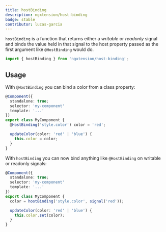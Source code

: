 ```yaml
---
title: hostBinding
description: ngxtension/host-binding
badge: stable
contributor: lucas-garcia
---
```


`hostBinding` is a function that returns either a _writable_ or _readonly_ signal and binds the value held in that signal to the host property passed as the first argument like `@HostBinding` would do.

```ts
import { hostBinding } from 'ngxtension/host-binding';
```

## Usage

With `@HostBinding` you can bind a color from a class property:

```ts
@Component({
  standalone: true;
  selector: 'my-component'
  template: '...'
})
export class MyComponent {
  @HostBinding('style.color') color = 'red';

  updateColor(color: 'red' | 'blue') {
    this.color = color;
  }
}
```

With `hostBinding` you can now bind anything like `@HostBinding` on writable or readonly signals:

```ts
@Component({
  standalone: true;
  selector: 'my-component'
  template: '...'
})
export class MyComponent {
  color = hostBinding('style.color', signal('red'));

  updateColor(color: 'red' | 'blue') {
    this.color.set(color);
  }
}
```
